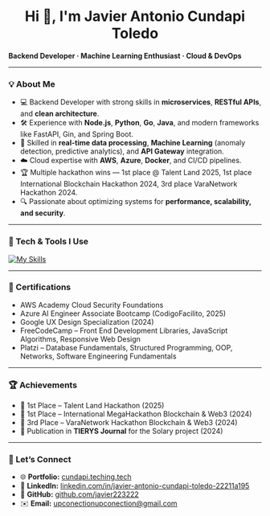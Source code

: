 <h1 style="text-align:center;" > Hi 👋, I'm Javier Antonio Cundapi Toledo</h1>

**Backend Developer · Machine Learning Enthusiast · Cloud & DevOps**

---

### 💡 About Me
- 💻 Backend Developer with strong skills in **microservices**, **RESTful APIs**, and **clean architecture**.
- 🛠 Experience with **Node.js**, **Python**, **Go**, **Java**, and modern frameworks like FastAPI, Gin, and Spring Boot.
- 📡 Skilled in **real-time data processing**, **Machine Learning** (anomaly detection, predictive analytics), and **API Gateway** integration.
- ☁️ Cloud expertise with **AWS**, **Azure**, **Docker**, and CI/CD pipelines.
- 🏆 Multiple hackathon wins — 1st place @ Talent Land 2025, 1st place International Blockchain Hackathon 2024, 3rd place VaraNetwork Hackathon 2024.
- 🔍 Passionate about optimizing systems for **performance, scalability, and security**.

---

### 🧰 Tech & Tools I Use
[![My Skills](https://skillicons.dev/icons?i=nodejs,ts,python,go,java,express,fastapi,spring,laravel,mysql,postgres,mongodb,dynamodb,aws,azure,docker,nginx,rabbitmq&perline=8)](https://skillicons.dev)

---



### 📜 Certifications
- AWS Academy Cloud Security Foundations  
- Azure AI Engineer Associate Bootcamp (CodigoFacilito, 2025)  
- Google UX Design Specialization (2024)  
- FreeCodeCamp – Front End Development Libraries, JavaScript Algorithms, Responsive Web Design  
- Platzi – Database Fundamentals, Structured Programming, OOP, Networks, Software Engineering Fundamentals  

---

### 🏆 Achievements
- 🥇 1st Place – Talent Land Hackathon (2025)  
- 🥇 1st Place – International MegaHackathon Blockchain & Web3 (2024)  
- 🥉 3rd Place – VaraNetwork Hackathon Blockchain & Web3 (2024)  
- 📄 Publication in **TIERYS Journal** for the Solary project (2024)  

---

### 🔗 Let’s Connect
- 🌐 **Portfolio:** [cundapi.teching.tech](https://cundapi.teching.tech/)  
- 💼 **LinkedIn:** [linkedin.com/in/javier-antonio-cundapi-toledo-22211a195](https://www.linkedin.com/in/javier-antonio-cundapi-toledo-22211a195/)  
- 🐙 **GitHub:** [github.com/javier223222](https://github.com/javier223222)  
- ✉️ **Email:** upconectionupconection@gmail.com

